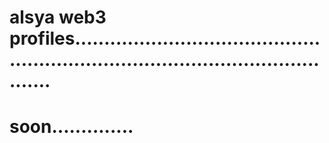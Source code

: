 # alsya web3 profiles......................................................................................................
# soon..............

